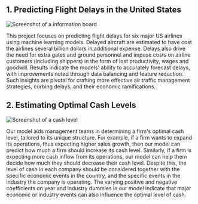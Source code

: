 ## 1. Predicting Flight Delays in the United States

![Screenshot of a information board](https://i.cdn.newsbytesapp.com/images/l69220240116183655.jpeg?tr=w-720)

This project focuses on predicting flight delays for six major US airlines using machine learning models. Delayed aircraft are estimated to have cost the airlines several billion dollars in additional expense. Delays also drive the need for extra gates and ground personnel and impose costs on airline customers (including shippers) in the form of lost productivity, wages and goodwill. Results indicate the models' ability to accurately forecast delays, with improvements noted through data balancing and feature reduction. Such insights are pivotal for crafting more effective air traffic management strategies, curbing delays, and their economic ramifications. 

## 2. Estimating Optimal Cash Levels

![Screenshot of a cash level](https://miro.medium.com/v2/resize:fit:828/format:webp/1*bL3IO7qjRrJEBnNUbXwWTA.png)

Our model aids management teams in determining a firm's optimal cash level, tailored to its unique structure. For example, if a firm wants to expand its operations, thus expecting higher sales growth, then our model can predict how much a firm should increase its cash level. Similarly, if a firm is expecting more cash inflow from its operations, our model can help them decide how much they should decrease their cash level. Despite this, the level of cash in each company should be considered together with the specific economic events in the country, and the specific events in the industry the company is operating. The varying positive and negative coefficients on year and industry dummies in our model indicate that major economic or industry events can also influence the optimal level of cash.
